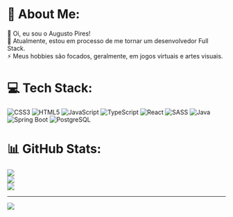 # 💫 About Me:
💬 Oi, eu sou o Augusto Pires!<br>🌱 Atualmente, estou em processo de me tornar um desenvolvedor Full Stack.<br>⚡ Meus hobbies são focados, geralmente, em jogos virtuais e artes visuais.


# 💻 Tech Stack:
![CSS3](https://img.shields.io/badge/css3-%231572B6.svg?style=for-the-badge&logo=css3&logoColor=white) ![HTML5](https://img.shields.io/badge/html5-%23E34F26.svg?style=for-the-badge&logo=html5&logoColor=white) ![JavaScript](https://img.shields.io/badge/javascript-%23323330.svg?style=for-the-badge&logo=javascript&logoColor=%23F7DF1E) ![TypeScript](https://img.shields.io/badge/typescript-%23007ACC.svg?style=for-the-badge&logo=typescript&logoColor=white) ![React](https://img.shields.io/badge/react-%2320232a.svg?style=for-the-badge&logo=react&logoColor=%2361DAFB) ![SASS](https://img.shields.io/badge/SASS-hotpink.svg?style=for-the-badge&logo=SASS&logoColor=white) ![Java](https://img.shields.io/badge/Java-%23ED8B00.svg?style=for-the-badge&logo=java&logoColor=white) ![Spring Boot](https://img.shields.io/badge/Spring_Boot-%236DB33F.svg?style=for-the-badge&logo=spring&logoColor=white) ![PostgreSQL](https://img.shields.io/badge/PostgreSQL-%23316192.svg?style=for-the-badge&logo=postgresql&logoColor=white)

# 📊 GitHub Stats:
![](https://github-readme-stats.vercel.app/api?username=augustop01&theme=dark&hide_border=false&include_all_commits=false&count_private=false)<br/>
![](https://github-readme-streak-stats.herokuapp.com/?user=augustop01&theme=dark&hide_border=false)<br/>
![](https://github-readme-stats.vercel.app/api/top-langs/?username=augustop01&theme=dark&hide_border=false&include_all_commits=false&count_private=false&layout=compact)

---
[![](https://visitcount.itsvg.in/api?id=augustop01&icon=0&color=9)](https://visitcount.itsvg.in)

<!-- Proudly created with GPRM ( https://gprm.itsvg.in ) -->

